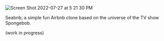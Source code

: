 ![Screen Shot 2022-07-27 at 5 21 30 PM](https://user-images.githubusercontent.com/79509501/181838546-e678b5bd-afca-4ee3-9118-0c940aaedcba.png)

Seabnb, a simple fun Airbnb clone based on the universe of the TV show Spongebob. 

(work in progress)
